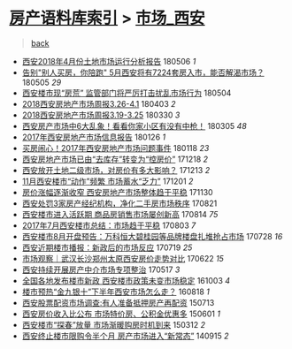 [房产语料库索引](../../README.md)  > [市场_西安](市场_西安.md)
====
> [back](../README.md)

- [西安2018年4月份土地市场运行分析报告](http://jkwz.applinzi.com/ittc/7099924798438376464.html#%E8%A5%BF%E5%AE%892018%E5%B9%B44%E6%9C%88%E4%BB%BD%E5%9C%9F%E5%9C%B0%E5%B8%82%E5%9C%BA%E8%BF%90%E8%A1%8C%E5%88%86%E6%9E%90%E6%8A%A5%E5%91%8A) 180506 *1* 
- [告别&quot;别人买房，你陪跑&quot; 5月西安将有7224套房入市，能否解渴市场？](http://jkwz.applinzi.com/ittc/7099303561513141255.html#%E5%91%8A%E5%88%AB%26quot%3B%E5%88%AB%E4%BA%BA%E4%B9%B0%E6%88%BF%EF%BC%8C%E4%BD%A0%E9%99%AA%E8%B7%91%26quot%3B+5%E6%9C%88%E8%A5%BF%E5%AE%89%E5%B0%86%E6%9C%897224%E5%A5%97%E6%88%BF%E5%85%A5%E5%B8%82%EF%BC%8C%E8%83%BD%E5%90%A6%E8%A7%A3%E6%B8%B4%E5%B8%82%E5%9C%BA%EF%BC%9F) 180505 *29* 
- [西安楼市现“房荒” 监管部门将严厉打击扰乱市场行为](http://jkwz.applinzi.com/ittc/7099319247710979078.html#%E8%A5%BF%E5%AE%89%E6%A5%BC%E5%B8%82%E7%8E%B0%E2%80%9C%E6%88%BF%E8%8D%92%E2%80%9D+%E7%9B%91%E7%AE%A1%E9%83%A8%E9%97%A8%E5%B0%86%E4%B8%A5%E5%8E%89%E6%89%93%E5%87%BB%E6%89%B0%E4%B9%B1%E5%B8%82%E5%9C%BA%E8%A1%8C%E4%B8%BA) 180504  
- [2018西安房地产市场周报3.26-4.1](http://jkwz.applinzi.com/ittc/7087771362951431178.html#2018%E8%A5%BF%E5%AE%89%E6%88%BF%E5%9C%B0%E4%BA%A7%E5%B8%82%E5%9C%BA%E5%91%A8%E6%8A%A53.26-4.1) 180403 *2* 
- [2018西安房地产市场周报3.19-3.25](http://jkwz.applinzi.com/ittc/7086270232706679819.html#2018%E8%A5%BF%E5%AE%89%E6%88%BF%E5%9C%B0%E4%BA%A7%E5%B8%82%E5%9C%BA%E5%91%A8%E6%8A%A53.19-3.25) 180330 *3* 
- [西安房产市场中6大乱象！看看你家小区有没有中枪！](http://jkwz.applinzi.com/ittc/7077005226727179280.html#%E8%A5%BF%E5%AE%89%E6%88%BF%E4%BA%A7%E5%B8%82%E5%9C%BA%E4%B8%AD6%E5%A4%A7%E4%B9%B1%E8%B1%A1%EF%BC%81%E7%9C%8B%E7%9C%8B%E4%BD%A0%E5%AE%B6%E5%B0%8F%E5%8C%BA%E6%9C%89%E6%B2%A1%E6%9C%89%E4%B8%AD%E6%9E%AA%EF%BC%81) 180305 *48* 
- [2017年西安房地产市场信息报告](http://jkwz.applinzi.com/ittc/7062916029812835335.html#2017%E5%B9%B4%E8%A5%BF%E5%AE%89%E6%88%BF%E5%9C%B0%E4%BA%A7%E5%B8%82%E5%9C%BA%E4%BF%A1%E6%81%AF%E6%8A%A5%E5%91%8A) 180126 *1* 
- [买房闹心！2017年西安房地产市场问题事件](http://jkwz.applinzi.com/ittc/7059957636395435019.html#%E4%B9%B0%E6%88%BF%E9%97%B9%E5%BF%83%EF%BC%812017%E5%B9%B4%E8%A5%BF%E5%AE%89%E6%88%BF%E5%9C%B0%E4%BA%A7%E5%B8%82%E5%9C%BA%E9%97%AE%E9%A2%98%E4%BA%8B%E4%BB%B6) 180118 *23* 
- [西安房地产市场已由“去库存”转变为“控房价”](http://jkwz.applinzi.com/ittc/7048401966600815632.html#%E8%A5%BF%E5%AE%89%E6%88%BF%E5%9C%B0%E4%BA%A7%E5%B8%82%E5%9C%BA%E5%B7%B2%E7%94%B1%E2%80%9C%E5%8E%BB%E5%BA%93%E5%AD%98%E2%80%9D%E8%BD%AC%E5%8F%98%E4%B8%BA%E2%80%9C%E6%8E%A7%E6%88%BF%E4%BB%B7%E2%80%9D) 171218 *2* 
- [西安放开土地二级市场，对房价有多大影响？](http://jkwz.applinzi.com/ittc/7046636482003993616.html#%E8%A5%BF%E5%AE%89%E6%94%BE%E5%BC%80%E5%9C%9F%E5%9C%B0%E4%BA%8C%E7%BA%A7%E5%B8%82%E5%9C%BA%EF%BC%8C%E5%AF%B9%E6%88%BF%E4%BB%B7%E6%9C%89%E5%A4%9A%E5%A4%A7%E5%BD%B1%E5%93%8D%EF%BC%9F) 171213 *2* 
- [11月西安楼市“动作”频繁 市场蓄水“乏力”](http://jkwz.applinzi.com/ittc/7042002400758465553.html#11%E6%9C%88%E8%A5%BF%E5%AE%89%E6%A5%BC%E5%B8%82%E2%80%9C%E5%8A%A8%E4%BD%9C%E2%80%9D%E9%A2%91%E7%B9%81+%E5%B8%82%E5%9C%BA%E8%93%84%E6%B0%B4%E2%80%9C%E4%B9%8F%E5%8A%9B%E2%80%9D) 171201 *2* 
- [房价涨幅逐渐收窄 西安房地产市场整体趋于平稳](http://jkwz.applinzi.com/ittc/7041700910269465616.html#%E6%88%BF%E4%BB%B7%E6%B6%A8%E5%B9%85%E9%80%90%E6%B8%90%E6%94%B6%E7%AA%84+%E8%A5%BF%E5%AE%89%E6%88%BF%E5%9C%B0%E4%BA%A7%E5%B8%82%E5%9C%BA%E6%95%B4%E4%BD%93%E8%B6%8B%E4%BA%8E%E5%B9%B3%E7%A8%B3) 171130  
- [西安处罚3家房产经纪机构，净化二手房市场秩序](http://jkwz.applinzi.com/ittc/7004388650396419089.html#%E8%A5%BF%E5%AE%89%E5%A4%84%E7%BD%9A3%E5%AE%B6%E6%88%BF%E4%BA%A7%E7%BB%8F%E7%BA%AA%E6%9C%BA%E6%9E%84%EF%BC%8C%E5%87%80%E5%8C%96%E4%BA%8C%E6%89%8B%E6%88%BF%E5%B8%82%E5%9C%BA%E7%A7%A9%E5%BA%8F) 170821  
- [西安楼市进入活跃期 商品房销售市场屡创新高](http://jkwz.applinzi.com/ittc/7001778503098565649.html#%E8%A5%BF%E5%AE%89%E6%A5%BC%E5%B8%82%E8%BF%9B%E5%85%A5%E6%B4%BB%E8%B7%83%E6%9C%9F+%E5%95%86%E5%93%81%E6%88%BF%E9%94%80%E5%94%AE%E5%B8%82%E5%9C%BA%E5%B1%A1%E5%88%9B%E6%96%B0%E9%AB%98) 170814 *75* 
- [2017年7月西安楼市总结：市场趋于平稳](http://jkwz.applinzi.com/ittc/6997521854846469136.html#2017%E5%B9%B47%E6%9C%88%E8%A5%BF%E5%AE%89%E6%A5%BC%E5%B8%82%E6%80%BB%E7%BB%93%EF%BC%9A%E5%B8%82%E5%9C%BA%E8%B6%8B%E4%BA%8E%E5%B9%B3%E7%A8%B3) 170803 *7* 
- [西安楼市8月开盘预告：万科恒大碧桂园等品牌楼盘扎堆抢占市场](http://jkwz.applinzi.com/ittc/6995263836318598160.html#%E8%A5%BF%E5%AE%89%E6%A5%BC%E5%B8%828%E6%9C%88%E5%BC%80%E7%9B%98%E9%A2%84%E5%91%8A%EF%BC%9A%E4%B8%87%E7%A7%91%E6%81%92%E5%A4%A7%E7%A2%A7%E6%A1%82%E5%9B%AD%E7%AD%89%E5%93%81%E7%89%8C%E6%A5%BC%E7%9B%98%E6%89%8E%E5%A0%86%E6%8A%A2%E5%8D%A0%E5%B8%82%E5%9C%BA) 170728 *16* 
- [西安近期楼市播报：新政后的市场反应](http://jkwz.applinzi.com/ittc/6992061262538998801.html#%E8%A5%BF%E5%AE%89%E8%BF%91%E6%9C%9F%E6%A5%BC%E5%B8%82%E6%92%AD%E6%8A%A5%EF%BC%9A%E6%96%B0%E6%94%BF%E5%90%8E%E7%9A%84%E5%B8%82%E5%9C%BA%E5%8F%8D%E5%BA%94) 170719 *25* 
- [市场观察｜武汉长沙郑州太原西安房价走势对比](http://jkwz.applinzi.com/ittc/6981887601739826181.html#%E5%B8%82%E5%9C%BA%E8%A7%82%E5%AF%9F%EF%BD%9C%E6%AD%A6%E6%B1%89%E9%95%BF%E6%B2%99%E9%83%91%E5%B7%9E%E5%A4%AA%E5%8E%9F%E8%A5%BF%E5%AE%89%E6%88%BF%E4%BB%B7%E8%B5%B0%E5%8A%BF%E5%AF%B9%E6%AF%94) 170622 *15* 
- [西安持续开展房产中介市场专项整治](http://jkwz.applinzi.com/ittc/6968516414641013765.html#%E8%A5%BF%E5%AE%89%E6%8C%81%E7%BB%AD%E5%BC%80%E5%B1%95%E6%88%BF%E4%BA%A7%E4%B8%AD%E4%BB%8B%E5%B8%82%E5%9C%BA%E4%B8%93%E9%A1%B9%E6%95%B4%E6%B2%BB) 170517 *3* 
- [全国各地发布楼市新政 西安楼市政策未变市场稳定](http://jkwz.applinzi.com/ittc/6884684810743710725.html#%E5%85%A8%E5%9B%BD%E5%90%84%E5%9C%B0%E5%8F%91%E5%B8%83%E6%A5%BC%E5%B8%82%E6%96%B0%E6%94%BF+%E8%A5%BF%E5%AE%89%E6%A5%BC%E5%B8%82%E6%94%BF%E7%AD%96%E6%9C%AA%E5%8F%98%E5%B8%82%E5%9C%BA%E7%A8%B3%E5%AE%9A) 161003 *4* 
- [楼市预热“金九银十”下半年西安市场怎么走？](http://jkwz.applinzi.com/ittc/6867620555230020612.html#%E6%A5%BC%E5%B8%82%E9%A2%84%E7%83%AD%E2%80%9C%E9%87%91%E4%B9%9D%E9%93%B6%E5%8D%81%E2%80%9D%E4%B8%8B%E5%8D%8A%E5%B9%B4%E8%A5%BF%E5%AE%89%E5%B8%82%E5%9C%BA%E6%80%8E%E4%B9%88%E8%B5%B0%EF%BC%9F) 160818 *1* 
- [西安股票配资市场调查:有人准备抵押房产再配资](http://jkwz.applinzi.com/ittc/547650615053740166.html#%E8%A5%BF%E5%AE%89%E8%82%A1%E7%A5%A8%E9%85%8D%E8%B5%84%E5%B8%82%E5%9C%BA%E8%B0%83%E6%9F%A5%3A%E6%9C%89%E4%BA%BA%E5%87%86%E5%A4%87%E6%8A%B5%E6%8A%BC%E6%88%BF%E4%BA%A7%E5%86%8D%E9%85%8D%E8%B5%84) 150713  
- [西安房价收入比公布 市场特价房、公积金优惠多](http://jkwz.applinzi.com/ittc/547650611412053374.html#%E8%A5%BF%E5%AE%89%E6%88%BF%E4%BB%B7%E6%94%B6%E5%85%A5%E6%AF%94%E5%85%AC%E5%B8%83+%E5%B8%82%E5%9C%BA%E7%89%B9%E4%BB%B7%E6%88%BF%E3%80%81%E5%85%AC%E7%A7%AF%E9%87%91%E4%BC%98%E6%83%A0%E5%A4%9A) 150601 *1* 
- [西安楼市“探春”放量 市场渐暖购房时机到来](http://jkwz.applinzi.com/ittc/547650611395906887.html#%E8%A5%BF%E5%AE%89%E6%A5%BC%E5%B8%82%E2%80%9C%E6%8E%A2%E6%98%A5%E2%80%9D%E6%94%BE%E9%87%8F+%E5%B8%82%E5%9C%BA%E6%B8%90%E6%9A%96%E8%B4%AD%E6%88%BF%E6%97%B6%E6%9C%BA%E5%88%B0%E6%9D%A5) 150312 *2* 
- [西安终止楼市限购令半个月 房产市场进入“新常态”](http://jkwz.applinzi.com/ittc/547650611375020592.html#%E8%A5%BF%E5%AE%89%E7%BB%88%E6%AD%A2%E6%A5%BC%E5%B8%82%E9%99%90%E8%B4%AD%E4%BB%A4%E5%8D%8A%E4%B8%AA%E6%9C%88+%E6%88%BF%E4%BA%A7%E5%B8%82%E5%9C%BA%E8%BF%9B%E5%85%A5%E2%80%9C%E6%96%B0%E5%B8%B8%E6%80%81%E2%80%9D) 140915 *2* 

